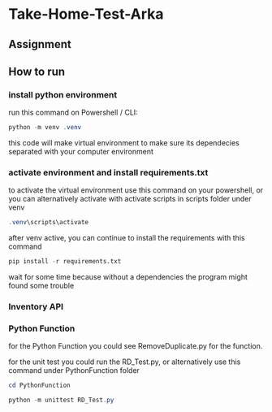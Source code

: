 # Take-Home-Test-Arka

## Assignment

## How to run

### install python environment 

run this command on Powershell / CLI:


```powershell
python -m venv .venv
```

this code will make virtual environment to make sure its dependecies separated with your computer environment

### activate environment and install requirements.txt

to activate the virtual environment use this command on your powershell, or you can alternatively activate with activate scripts in scripts folder under venv

```powershell
.venv\scripts\activate
```

after venv active, you can continue to install the requirements with this command

```python
pip install -r requirements.txt
```

wait for some time because without a dependencies the program might found some trouble

### Inventory API



### Python Function

for the Python Function you could see RemoveDuplicate.py for the function.

for the unit test you could run the RD_Test.py, or alternatively use this command under PythonFunction folder

```powershell
cd PythonFunction

python -m unittest RD_Test.py
```

